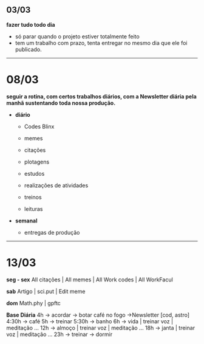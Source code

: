 ## **03/03**
 **fazer tudo todo dia**
- só parar quando o projeto estiver totalmente feito
- tem um trabalho com prazo, tenta entregar no mesmo dia que ele foi publicado.

<hr>

# 08/03
**seguir a rotina, com certos trabalhos diários, com a Newsletter diária pela manhã sustentando toda nossa produção.**

- **diário**
	- Codes Blinx
	- memes
	- citações
	- plotagens 
	
	- estudos
	- realizações de atividades 
	- treinos
	- leituras
	
- **semanal**
	- entregas de produção 


<hr>

# 13/03
**seg - sex**
All citações | All memes | All Work codes | All WorkFacul

**sab**
Artigo | sci.put | Edit meme

**dom**
Math.phy | gpftc


**Base Diária**
4h -> acordar -> botar café no fogo 
->Newsletter [cod, astro]
4:30h -> café
5h -> treinar
5:30h -> banho 
6h -> vida | treinar voz | meditação
...
12h -> almoço | treinar voz | meditação
...
18h -> janta | treinar voz | meditação 
...
23h -> treinar -> dormir 